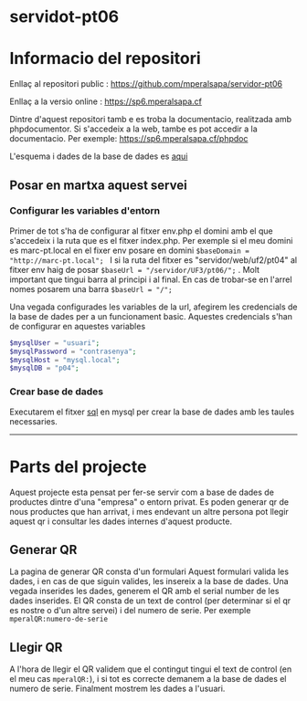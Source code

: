 # servidot-pt06
# Informacio del repositori
Enllaç al repositori public : https://github.com/mperalsapa/servidor-pt06

Enllaç a la versio online : https://sp6.mperalsapa.cf

Dintre d'aquest repositori tamb e es troba la documentacio, realitzada amb phpdocumentor. Si s'accedeix a la web, tambe es pot accedir a la documentacio. Per exemple: https://sp6.mperalsapa.cf/phpdoc

L'esquema i dades de la base de dades es [aqui](pt06_marc_peral.sql)

## Posar en martxa aquest servei
### Configurar les variables d'entorn
Primer de tot s'ha de configurar al fitxer env.php el domini amb el que s'accedeix i la ruta que es el fitxer index.php.
Per exemple si el meu domini es marc-pt.local en el fixer env posare en domini ```$baseDomain = "http://marc-pt.local"; ``` I si la ruta del fitxer es "servidor/web/uf2/pt04" al fitxer env haig de posar 
```$baseUrl = "/servidor/UF3/pt06/";``` . Molt important que tingui barra al principi i al final. En cas de trobar-se en l'arrel nomes posarem una barra ```$baseUrl = "/";```

Una vegada configurades les variables de la url, afegirem les credencials de la base de dades per a un funcionament basic.
Aquestes credencials s'han de configurar en aquestes variables

```php
$mysqlUser = "usuari";
$mysqlPassword = "contrasenya";
$mysqlHost = "mysql.local";
$mysqlDB = "p04";
```

### Crear base de dades
Executarem el fitxer [sql](pt06_marc_peral.sql) en mysql per crear la base de dades amb les taules necessaries.

---
# Parts del projecte
Aquest projecte esta pensat per fer-se servir com a base de dades de productes dintre d'una "empresa" o entorn privat. Es poden generar qr de nous productes que han arrivat, i mes endevant un altre persona pot llegir aquest qr i consultar les dades internes d'aquest producte.
## Generar QR
La pagina de generar QR consta d'un formulari
Aquest formulari valida les dades, i en cas de que siguin valides, les insereix a la base de dades. Una vegada inserides les dades, generem el QR amb el serial number de les dades inserides. El QR consta de un text de control (per determinar si el qr es nostre o d'un altre servei) i del numero de serie. Per exemple ```mperalQR:numero-de-serie```

## Llegir QR
A l'hora de llegir el QR validem que el contingut tingui el text de control (en el meu cas ```mperalQR:```), i si tot es correcte demanem a la base de dades el numero de serie. Finalment mostrem les dades a l'usuari.

